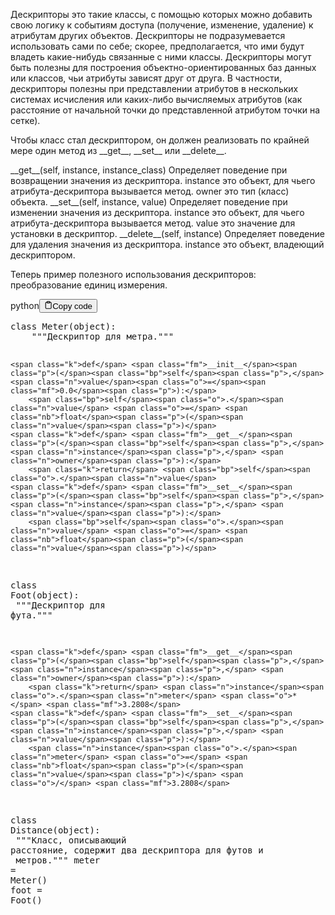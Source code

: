 <p>Дескрипторы это такие классы, с помощью которых можно добавить свою логику к событиям доступа 
(получение, изменение, удаление) к атрибутам других объектов. 
Дескрипторы не подразумевается использовать сами по себе; скорее, предполагается, 
что ими будут владеть какие-нибудь связанные с ними классы. 
Дескрипторы могут быть полезны для построения объектно-ориентированных баз данных или классов, 
чьи атрибуты зависят друг от друга. В частности, дескрипторы полезны при представлении атрибутов 
в нескольких системах исчисления или каких-либо вычисляемых атрибутов 
(как расстояние от начальной точки до представленной атрибутом точки на сетке).</p>
<p>Чтобы класс стал дескриптором, он должен реализовать по крайней мере один метод из 
&#95;&#95;get&#95;&#95;, &#95;&#95;set&#95;&#95; или &#95;&#95;delete&#95;&#95;. </p>
<p>&#95;&#95;get&#95;&#95;(self, instance, instance_class) Определяет поведение при возвращении значения из дескриптора. 
                                        instance это объект, для чьего атрибута-дескриптора вызывается метод. 
                                        owner это тип (класс) объекта.
&#95;&#95;set&#95;&#95;(self, instance, value)          Определяет поведение при изменении значения из дескриптора. 
                                        instance это объект, для чьего атрибута-дескриптора вызывается метод. 
                                        value это значение для установки в дескриптор.
&#95;&#95;delete&#95;&#95;(self, instance)              Определяет поведение для удаления значения из дескриптора. 
                                        instance это объект, владеющий дескриптором.</p>
<p>Теперь пример полезного использования дескрипторов: преобразование единиц измерения.</p>
<div class="code-element"><div class="lang-line"><text>python</text><button class="copy-button" id="code449b" onclick="copyCode(code449, code449b)"><svg stroke="currentColor" fill="none" stroke-width="2" viewBox="0 0 24 24" stroke-linecap="round" stroke-linejoin="round" class="h-4 w-4" height="1em" width="1em" xmlns="http://www.w3.org/2000/svg"><path d="M16 4h2a2 2 0 0 1 2 2v14a2 2 0 0 1-2 2H6a2 2 0 0 1-2-2V6a2 2 0 0 1 2-2h2"></path><rect x="8" y="2" width="8" height="4" rx="1" ry="1"></rect></svg><text>Copy code</text></button></div><div class="code" id="code449"><div class="highlight"><pre><span></span><span class="k">class</span> <span class="nc">Meter</span><span class="p">(</span><span class="nb">object</span><span class="p">):</span>
<span class="w">    </span><span class="sd">&quot;&quot;&quot;Дескриптор для метра.&quot;&quot;&quot;</span>

    <span class="k">def</span> <span class="fm">__init__</span><span class="p">(</span><span class="bp">self</span><span class="p">,</span> <span class="n">value</span><span class="o">=</span><span class="mf">0.0</span><span class="p">):</span>
        <span class="bp">self</span><span class="o">.</span><span class="n">value</span> <span class="o">=</span> <span class="nb">float</span><span class="p">(</span><span class="n">value</span><span class="p">)</span>
    <span class="k">def</span> <span class="fm">__get__</span><span class="p">(</span><span class="bp">self</span><span class="p">,</span> <span class="n">instance</span><span class="p">,</span> <span class="n">owner</span><span class="p">):</span>
        <span class="k">return</span> <span class="bp">self</span><span class="o">.</span><span class="n">value</span>
    <span class="k">def</span> <span class="fm">__set__</span><span class="p">(</span><span class="bp">self</span><span class="p">,</span> <span class="n">instance</span><span class="p">,</span> <span class="n">value</span><span class="p">):</span>
        <span class="bp">self</span><span class="o">.</span><span class="n">value</span> <span class="o">=</span> <span class="nb">float</span><span class="p">(</span><span class="n">value</span><span class="p">)</span>

<span class="k">class</span> <span class="nc">Foot</span><span class="p">(</span><span class="nb">object</span><span class="p">):</span>
<span class="w">    </span><span class="sd">&quot;&quot;&quot;Дескриптор для фута.&quot;&quot;&quot;</span>

    <span class="k">def</span> <span class="fm">__get__</span><span class="p">(</span><span class="bp">self</span><span class="p">,</span> <span class="n">instance</span><span class="p">,</span> <span class="n">owner</span><span class="p">):</span>
        <span class="k">return</span> <span class="n">instance</span><span class="o">.</span><span class="n">meter</span> <span class="o">*</span> <span class="mf">3.2808</span>
    <span class="k">def</span> <span class="fm">__set__</span><span class="p">(</span><span class="bp">self</span><span class="p">,</span> <span class="n">instance</span><span class="p">,</span> <span class="n">value</span><span class="p">):</span>
        <span class="n">instance</span><span class="o">.</span><span class="n">meter</span> <span class="o">=</span> <span class="nb">float</span><span class="p">(</span><span class="n">value</span><span class="p">)</span> <span class="o">/</span> <span class="mf">3.2808</span>

<span class="k">class</span> <span class="nc">Distance</span><span class="p">(</span><span class="nb">object</span><span class="p">):</span>
<span class="w">    </span><span class="sd">&quot;&quot;&quot;Класс, описывающий расстояние, содержит два дескриптора для футов и</span>
<span class="sd">    метров.&quot;&quot;&quot;</span>
    <span class="n">meter</span> <span class="o">=</span> <span class="n">Meter</span><span class="p">()</span>
    <span class="n">foot</span> <span class="o">=</span> <span class="n">Foot</span><span class="p">()</span>
</pre></div></div></div>
